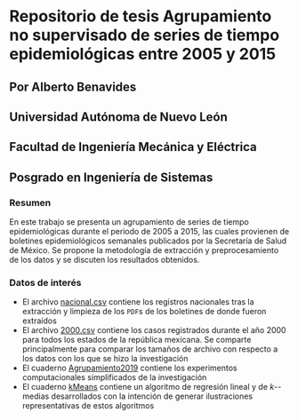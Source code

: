 # Repositorio de tesis Agrupamiento no supervisado de series de tiempo epidemiológicas entre 2005 y 2015
## Por Alberto Benavides
## Universidad Autónoma de Nuevo León
## Facultad de Ingeniería Mecánica y Eléctrica
## Posgrado en Ingeniería de Sistemas

### Resumen

En este trabajo se presenta un agrupamiento de series de tiempo epidemiológicas durante el periodo de 2005 a 2015, las cuales provienen de boletines epidemiológicos semanales publicados por la Secretaría de Salud de México. Se propone la metodología de extracción y preprocesamiento de los datos y se discuten los resultados obtenidos.

### Datos de interés

* El archivo [nacional.csv](nacional.csv) contiene los registros nacionales tras la extracción y limpieza de los `PDF`s de los boletines de donde fueron extraídos
* El archivo [2000.csv](2000.csv) contiene los casos registrados durante el año 2000 para todos los estados de la república mexicana. Se comparte principalmente para comparar los tamaños de archivo con respecto a los datos con los que se hizo la investigación
* El cuaderno [Agrupamiento2019](https://nbviewer.jupyter.org/github/jbenavidesv87/epidemias05-15/blob/master/Notebooks/P7.ipynb) contiene los experimentos computacionales simplificados de la investigación
* El cuaderno [kMeans](https://nbviewer.jupyter.org/github/jbenavidesv87/epidemias05-15/blob/master/Notebooks/kMeans.ipynb) contiene un algoritmo de regresión lineal y de $k$--medias desarrollados con la intención de generar ilustraciones representativas de estos algoritmos
